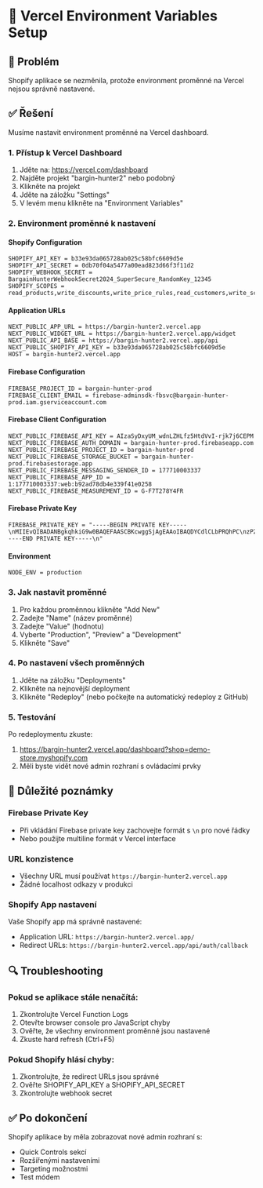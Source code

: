 # 🔧 Vercel Environment Variables Setup

## 🎯 Problém
Shopify aplikace se nezměnila, protože environment proměnné na Vercel nejsou správně nastavené.

## ✅ Řešení
Musíme nastavit environment proměnné na Vercel dashboard.

### 1. Přístup k Vercel Dashboard
1. Jděte na: https://vercel.com/dashboard
2. Najděte projekt "bargin-hunter2" nebo podobný
3. Klikněte na projekt
4. Jděte na záložku "Settings"
5. V levém menu klikněte na "Environment Variables"

### 2. Environment proměnné k nastavení

#### Shopify Configuration
```
SHOPIFY_API_KEY = b33e93da065728ab025c58bfc6609d5e
SHOPIFY_API_SECRET = 0db70f04a5477a00ead823d66f3f11d2
SHOPIFY_WEBHOOK_SECRET = BargainHunterWebhookSecret2024_SuperSecure_RandomKey_12345
SHOPIFY_SCOPES = read_products,write_discounts,write_price_rules,read_customers,write_script_tags,read_orders
```

#### Application URLs
```
NEXT_PUBLIC_APP_URL = https://bargin-hunter2.vercel.app
NEXT_PUBLIC_WIDGET_URL = https://bargin-hunter2.vercel.app/widget
NEXT_PUBLIC_API_BASE = https://bargin-hunter2.vercel.app/api
NEXT_PUBLIC_SHOPIFY_API_KEY = b33e93da065728ab025c58bfc6609d5e
HOST = bargin-hunter2.vercel.app
```

#### Firebase Configuration
```
FIREBASE_PROJECT_ID = bargain-hunter-prod
FIREBASE_CLIENT_EMAIL = firebase-adminsdk-fbsvc@bargain-hunter-prod.iam.gserviceaccount.com
```

#### Firebase Client Configuration
```
NEXT_PUBLIC_FIREBASE_API_KEY = AIzaSyDxyUM_wdnLZHLfz5HtdVvI-rjk7j6CEPM
NEXT_PUBLIC_FIREBASE_AUTH_DOMAIN = bargain-hunter-prod.firebaseapp.com
NEXT_PUBLIC_FIREBASE_PROJECT_ID = bargain-hunter-prod
NEXT_PUBLIC_FIREBASE_STORAGE_BUCKET = bargain-hunter-prod.firebasestorage.app
NEXT_PUBLIC_FIREBASE_MESSAGING_SENDER_ID = 177710003337
NEXT_PUBLIC_FIREBASE_APP_ID = 1:177710003337:web:b92ad78db4e339f41e0258
NEXT_PUBLIC_FIREBASE_MEASUREMENT_ID = G-F7T278Y4FR
```

#### Firebase Private Key
```
FIREBASE_PRIVATE_KEY = "-----BEGIN PRIVATE KEY-----\nMIIEvQIBADANBgkqhkiG9w0BAQEFAASCBKcwggSjAgEAAoIBAQDYCdlCLbPRQhPC\nzPZUaG/4mNZKmyuUuD4WFanZhv86dwwBUU/Wm8QSkH2I2VJakd2w0bgNx4+orijK\ntI3WklRJ66kEX1m/BzNm/GPFtJiAMHI9t9G09/JhoXscsCIxKW/HENv1zFeARzkZ\nLUajZuTh71AA5Uq3rHpbZmL1EXYEXC1fr2LVDq6G1aa2CgNmIqNWLgUgs1v8MS2p\nU8nBMJ7ejLBNG0G40Zb1fUt+a9VV583E0K5ht8wNB/vVqlxQc52yhSQfJVkyiamJ\nluoWoNb0fbmYH/2vR/AFKH/k0cvno8tohx4bRJw0XN20W7S/lxs/ttFCgclORYLw\nf4qGsrzLAgMBAAECggEABLqOdVrfvTxXh2OKHsXccZIS2rYzyYEQ5tXZjmfcjVCO\nxDad60IklA1ymfy7xzy7IAQvJaoRFG2fefRiyGgSjT2pyO03Xy2Oq/npSyoNTn0A\n+yXbYr0sooNw2OtoDDBugGp3jhVHcwjcEJeDnM8DQojE9QgPzx5o3ThMATY9IZJC\npOaX2/3K21wi3BVnUF8b88RuTNxdhNy3T5sJ31SyqVeaTzwrpditOErhPffkqVnr\nmhQspHkjrjzyjym/sneRsUzwLzjvEFxyC5C9a82Y0Ta9bvaq9CwguS6wTRJ1rZq7\n1EjXXFT+tVjKnYHjyt2qMsCoudmq2HBxfEcwRojkEQKBgQDzRjOY7i6ybMzSjfGb\nc+N8JsD+oDAePR0x5ZBEuBGOTI1vS3IJM+3J7nPKk03ggF6WC36QMvIMtt2xCehj\nMuBTyJ6ziFBR9XS5Lcn94sXFDW5nvhSUgyF8QSPxbykLVJ4TY2rg67S7j7soK5Pu\nk0MJzyzsp35LFYfkUga9nnTZEQKBgQDjVuui5LTTHjrCF879AAB0v3amcFUhglwj\nrqSmbkuXenuGGWZRxKGUo8vAHsHCSVdvlPR5+UYIQlVWSW1ohl9q87EsHxCVJoFH\nzT/xMRYeVtq8tmyB6uiid3lzSYh+48p7bgOV8DwVZ/ScOp0/TSwrxvA+R5pYdV2I\nXIAEuaJYGwKBgBIeS197dcziH4sa+UCbq/imJj+QjKTj5lW+BDWqA9y2RN5iHxci\nX/ZnJQaUW/t5dBH2vzFcKfzabb5uv3kL4/s5eOBkKZ9BCbV0/JNFHXeknXFqjbvV\n3FuVumiT39mxLqjBAcfIpkhF1ymRvU3Kd/a2EGF7xAMxklJl7YyXzZoRAoGBAJiz\nJYtAe4Ti5SzBuTKO8b95a0TYZxYe7ay5/bYcl4Gjr5yfKu75WF7ytkTRY+wQPz6f\nmqbjHHsnsxJGN8rhlu3LydGM/CJyvptv7ecfxW+Tf1EKZ0/MbX3TKiyZ06kHcFX/\ny0DHIFRwgwj9Beoi9+xfr7bleXK5Qp35I7QIzFbJAoGAGIEdaFfk0IHVUZ6xgJGo\nfJv7kYtzaVpQNX/cbYrJ0im/MKouvEb47JddqfNhK+oG+nH7enxDul1Kn6MuUcAW\n5on3cm6g6gBOym8my6zjpVCHS8Gsr7iUWjPdbh3p7muIpuKnUK4wS9a7PWgJd3WU\n4hjyl5DlmPnS/BZrKn8QcyY=\n-----END PRIVATE KEY-----\n"
```

#### Environment
```
NODE_ENV = production
```

### 3. Jak nastavit proměnné
1. Pro každou proměnnou klikněte "Add New"
2. Zadejte "Name" (název proměnné)
3. Zadejte "Value" (hodnotu)
4. Vyberte "Production", "Preview" a "Development"
5. Klikněte "Save"

### 4. Po nastavení všech proměnných
1. Jděte na záložku "Deployments"
2. Klikněte na nejnovější deployment
3. Klikněte "Redeploy" (nebo počkejte na automatický redeploy z GitHub)

### 5. Testování
Po redeploymentu zkuste:
1. https://bargin-hunter2.vercel.app/dashboard?shop=demo-store.myshopify.com
2. Měli byste vidět nové admin rozhraní s ovládacími prvky

## 🚨 Důležité poznámky

### Firebase Private Key
- Při vkládání Firebase private key zachovejte formát s `\n` pro nové řádky
- Nebo použijte multiline formát v Vercel interface

### URL konzistence
- Všechny URL musí používat `https://bargin-hunter2.vercel.app`
- Žádné localhost odkazy v produkci

### Shopify App nastavení
Vaše Shopify app má správně nastavené:
- Application URL: `https://bargin-hunter2.vercel.app/`
- Redirect URLs: `https://bargin-hunter2.vercel.app/api/auth/callback`

## 🔍 Troubleshooting

### Pokud se aplikace stále nenačítá:
1. Zkontrolujte Vercel Function Logs
2. Otevřte browser console pro JavaScript chyby
3. Ověřte, že všechny environment proměnné jsou nastavené
4. Zkuste hard refresh (Ctrl+F5)

### Pokud Shopify hlásí chyby:
1. Zkontrolujte, že redirect URLs jsou správné
2. Ověřte SHOPIFY_API_KEY a SHOPIFY_API_SECRET
3. Zkontrolujte webhook secret

## ✅ Po dokončení
Shopify aplikace by měla zobrazovat nové admin rozhraní s:
- Quick Controls sekcí
- Rozšířenými nastaveními
- Targeting možnostmi
- Test módem
